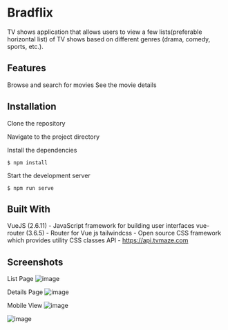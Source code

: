 # Bradflix

TV shows application that allows users to view a few lists(preferable horizontal list) of TV shows based on different genres (drama, comedy, sports, etc.).

## Features

Browse and search for movies
See the movie details

## Installation

Clone the repository

Navigate to the project directory

Install the dependencies

`$ npm install`

Start the development server

`$ npm run serve`

## Built With

VueJS (2.6.11) - JavaScript framework for building user interfaces
vue-router (3.6.5) - Router for Vue js
tailwindcss - Open source CSS framework which provides utility CSS classes
API - https://api.tvmaze.com

## Screenshots

List Page
![image](https://github.com/subhransusharma/TVMAZE-VUE/assets/14253342/6cdee2e5-88e9-4cb0-b336-c8d811c4c362)

Details Page
![image](https://github.com/subhransusharma/TVMAZE-VUE/assets/14253342/af8880be-06af-4201-bcfc-31a6c1e5bfc8)

Mobile View
![image](https://github.com/subhransusharma/TVMAZE-VUE/assets/14253342/f87dd83d-5715-41b6-b867-9a2a488e8a89)

![image](https://github.com/subhransusharma/TVMAZE-VUE/assets/14253342/d19806a2-9cf2-4830-80f7-33effaa272de)



